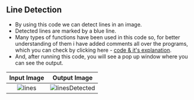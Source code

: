 ## Line Detection

* By using this code we can detect lines in an image.
* Detected lines are marked by a blue line.
* Many types of functions have been used in this code so, for better understanding of them i have added comments all over the programs, which you can check by clicking here - [code & it's explanation](https://github.com/tb-rules10/CV-Zone/blob/branch-1/Image_Segmentation/Line%20Detection/Code.py).
* And, after running this code, you will see a pop up window where you can see the output.

Input Image                |  Output Image                 
:-------------------------:|:-------------------------:|
![lines](https://user-images.githubusercontent.com/58645688/137859397-8fefabee-c9cb-4a12-81c5-b17aea8aec7f.jpg)       |          ![linesDetected](https://user-images.githubusercontent.com/58645688/137859426-efb995bb-50a1-4f47-9b0c-4adc1c576d39.jpg)


